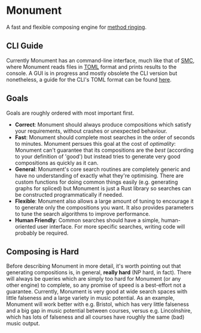 # Monument

A fast and flexible composing engine for
[method ringing](https://en.wikipedia.org/wiki/Method_ringing).

## CLI Guide

Currently Monument has an command-line interface, much like that of
[SMC](https://github.com/GACJ/smc), where Monument reads files in [TOML](toml.io/) format and prints
results to the console.  A GUI is in progress and mostly obsolete the CLI version but nonetheless, a
guide for the CLI's TOML format can be found [here](cli/guide.md).

## Goals

Goals are roughly ordered with most important first.

- **Correct**: Monument should always produce compositions which satisfy your requirements, without
  crashes or unexpected behaviour.
- **Fast**: Monument should complete most searches in the order of seconds to minutes.  Monument persues this goal
  at the cost of _optimality_: Monument can't guarantee that its compositions are the _best_
  (according to your definition of 'good') but instead tries to generate very good compositions
  as quickly as it can.
- **General**: Monument's core search routines are completely generic and have no understanding of
  exactly what they're optimising.  There are custom functions for doing common things easily (e.g.
  generating graphs for spliced) but Monument is just a Rust library so searches can be constructed
  programmatically if needed.
- **Flexible**: Monument also allows a large amount of tuning to encourage it to generate only the
  compositions you want.  It also provides parameters to tune the search algorithms to improve
  performance.
- **Human Friendly**: Common searches should have a simple, human-oriented user interface.
  For more specific searches, writing code will probably be required.

## Composing is Hard

Before describing Monument in more detail, it's worth pointing out that generating compositions is,
in general, **really hard** (NP hard, in fact).  There will always be queries which are simply too
hard for Monument (or any other engine) to complete, so any promise of speed is a best-effort not a
guarantee.  Currently, Monument is very good at wide search spaces with little falseness and a large
variety in music potential.  As an example, Monument will work better with e.g. Bristol, which has
very little falseness and a big gap in music potential between courses, versus e.g. Lincolnshire,
which has lots of falseness and all courses have roughly the same (bad) music output.
